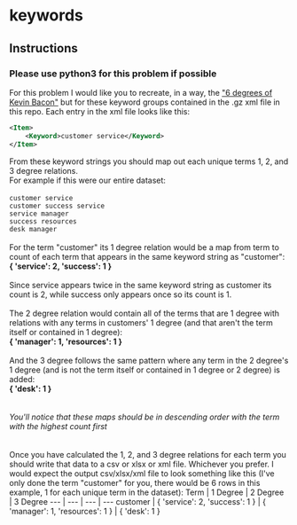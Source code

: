 # keywords

## Instructions
### Please use python3 for this problem if possible
For this problem I would like you to recreate, in a way, the ["6 degrees of Kevin Bacon"](https://en.wikipedia.org/wiki/Six_Degrees_of_Kevin_Bacon) but for these keyword groups contained in the .gz xml file in this repo.
Each entry in the xml file looks like this:
```xml
<Item>
    <Keyword>customer service</Keyword>
</Item>
```
From these keyword strings you should map out each unique terms 1, 2, and 3 degree relations.
<br/>For example if this were our entire dataset:<br/><br/>
`customer service`<br/>
`customer success service`<br/>
`service manager`<br/>
`success resources`<br/>
`desk manager`<br/><br/>
For the term "customer" its 1 degree relation would be a map from term to count of each term that appears in the same keyword string as "customer":<br/>
**{ 'service': 2, 'success': 1 }**<br/><br/>
Since service appears twice in the same keyword string as customer its count is 2, while success only appears once so its count is 1.<br/><br/>
The 2 degree relation would contain all of the terms that are 1 degree with relations with any terms in customers' 1 degree (and that aren't the term itself or contained in 1 degree):<br/>
**{ 'manager': 1, 'resources': 1 }**<br/><br/>
And the 3 degree follows the same pattern where any term in the 2 degree's 1 degree (and is not the term itself or contained in 1 degree or 2 degree) is added:<br/>
**{ 'desk': 1 }**<br/><br/>
<br/>*You'll notice that these maps should be in descending order with the term with the highest count first*<br/>
<br/><br/>Once you have calculated the 1, 2, and 3 degree relations for each term you should write that data to a csv or xlsx or xml file. Whichever you prefer.
I would expect the output csv/xlsx/xml file to look something like this (I've only done the term "customer" for you, there would be 6 rows in this example, 1 for each unique term in the dataset):
Term | 1 Degree | 2 Degree | 3 Degree
--- | --- | --- | ---
customer | { 'service': 2, 'success': 1 } | { 'manager': 1, 'resources': 1 } | { 'desk': 1 }



